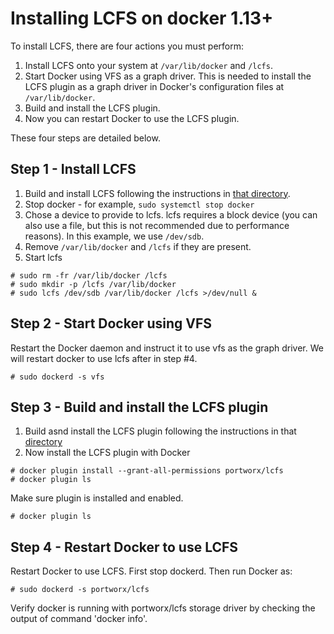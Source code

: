 # Installing LCFS on docker 1.13+

To install LCFS, there are four actions you must perform:

1. Install LCFS onto your system at `/var/lib/docker` and `/lcfs`.
2. Start Docker using VFS as a graph driver.  This is needed to install the LCFS plugin as a graph driver in Docker's configuration files at `/var/lib/docker`.
3. Build and install the LCFS plugin.
4. Now you can restart Docker to use the LCFS plugin.

These four steps are detailed below.

##  Step 1 - Install LCFS
1. Build and install LCFS following the instructions in [that directory](https://github.com/portworx/px-graph/blob/master/lcfs/README.md).
2. Stop docker - for example, `sudo systemctl stop docker`
3. Chose a device to provide to lcfs.  lcfs requires a block device (you can also use a file, but this is not recommended due to performance reasons).  In this example, we use `/dev/sdb`.
4. Remove `/var/lib/docker` and `/lcfs` if they are present.
5. Start lcfs
```
# sudo rm -fr /var/lib/docker /lcfs
# sudo mkdir -p /lcfs /var/lib/docker
# sudo lcfs /dev/sdb /var/lib/docker /lcfs >/dev/null &
```

## Step 2 - Start Docker using VFS
Restart the Docker daemon and instruct it to use vfs as the graph driver.  We will restart docker to use lcfs after in step #4.
```
# sudo dockerd -s vfs
```

## Step 3 - Build and install the LCFS plugin
1. Build asnd install the LCFS plugin following the instructions in that [directory](https://github.com/portworx/px-graph/blob/master/plugin/README.md)
2. Now install the LCFS plugin with Docker
```
# docker plugin install --grant-all-permissions portworx/lcfs
# docker plugin ls
```

Make sure plugin is installed and enabled.

```
# docker plugin ls
```

## Step 4 - Restart Docker to use LCFS
Restart Docker to use LCFS.  First stop dockerd.  Then run Docker as:
```
# sudo dockerd -s portworx/lcfs
```

Verify docker is running with portworx/lcfs storage driver by checking the output of command 'docker info'.
